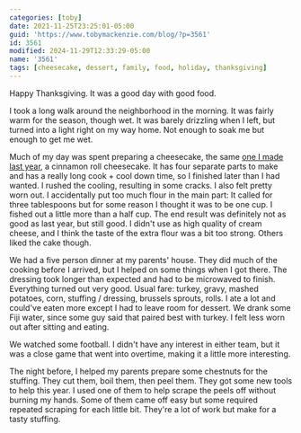 ```yaml
---
categories: [toby]
date: 2021-11-25T23:25:01-05:00
guid: 'https://www.tobymackenzie.com/blog/?p=3561'
id: 3561
modified: 2024-11-29T12:33:29-05:00
name: '3561'
tags: [cheesecake, dessert, family, food, holiday, thanksgiving]
---
```


Happy Thanksgiving.  It was a good day with good food.

<!--more-->

I took a long walk around the neighborhood in the morning.  It was fairly warm for the season, though wet.  It was barely drizzling when I left, but turned into a light right on my way home.  Not enough to soak me but enough to get me wet.

Much of my day was spent preparing a cheesecake, the same [one I made last year](/content/blog/2020/12/15/3170.md), a cinnamon roll cheesecake.  It has four separate parts to make and has a really long cook + cool down time, so I finished later than I had wanted.  I rushed the cooling, resulting in some cracks.  I also felt pretty worn out.  I accidentally put too much flour in the main part:  It called for three tablespoons but for some reason I thought it was to be one cup.  I fished out a little more than a half cup.  The end result was definitely not as good as last year, but still good.  I didn't use as high quality of cream cheese, and I think the taste of the extra flour was a bit too strong.  Others liked the cake though.

We had a five person dinner at my parents' house.  They did much of the cooking before I arrived, but I helped on some things when I got there.  The dressing took longer than expected and had to be microwaved to finish.  Everything turned out very good.  Usual fare: turkey, gravy, mashed potatoes, corn, stuffing / dressing, brussels sprouts, rolls.  I ate a lot and could've eaten more except I had to leave room for dessert.  We drank some Fiji water, since some guy said that paired best with turkey.  I felt less worn out after sitting and eating.

We watched some football.  I didn't have any interest in either team, but it was a close game that went into overtime, making it a little more interesting.

The night before, I helped my parents prepare some chestnuts for the stuffing.  They cut them, boil them, then peel them.  They got some new tools to help this year.  I used one of them to help scrape the peels off without burning my hands.  Some of them came off easy but some required repeated scraping for each little bit.  They're a lot of work but make for a tasty stuffing.
